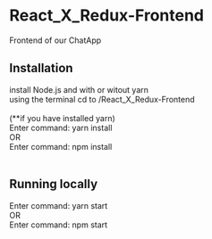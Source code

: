 # React_X_Redux-Frontend
Frontend of our ChatApp </br>

<h2> Installation </h2>
install Node.js and with or witout yarn </br> 
using the terminal cd to /React_X_Redux-Frontend </br> 
</br>
(**if you have installed yarn)</br>
Enter command: yarn install </br> 
OR </br>
Enter command: npm install </br>
</br>
<h2> Running locally </h2>
Enter command: yarn start</br>
OR </br>
Enter command: npm start </br>
</br></br></br>